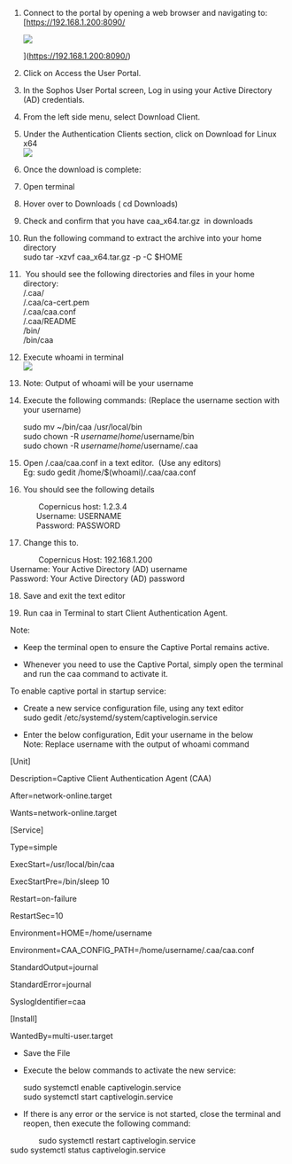 1. Connect to the portal by opening a web browser and navigating to:  
    [https://192.168.1.200:8090/  
      
    ![](https://lh7-rt.googleusercontent.com/docsz/AD_4nXdzMU9--Tj-buYhGCTTBh4oFqRbZWRIgL8cZgCnhNrhGnAgoNp62AsOO8klJYVcdWrOSJVQwL9mWvLfSFsLc_ZMBcQaqDCzkzOtWTBvQznSKZtm03LaubVM5hH3AxoLlGmL0c1h?key=X6ct25roRRi_eP6K8_At9w)  
      
    ](https://192.168.1.200:8090/)
    
2. Click on Access the User Portal.  
      
    
3. In the Sophos User Portal screen, Log in using your Active Directory (AD) credentials.  
      
    
4. From the left side menu, select Download Client.  
      
    
5. Under the Authentication Clients section, click on Download for Linux x64  
    ![](https://lh7-rt.googleusercontent.com/docsz/AD_4nXf7T1BVBCzToszXSM9slvifnr6h_oIOw2sCrXHE-1FM_gzDFdTeVNjwT_TwFtQGk7dW8dGKfL_kQyMgvXgXfVXLztCmBIkyQQamgzoXJDmHXFoV8rSIfjhyYpznCTSS5wKg55DE?key=X6ct25roRRi_eP6K8_At9w)  
      
    
6. Once the download is complete:
    
7. Open terminal
    
8. Hover over to Downloads ( cd Downloads)
    
9. Check and confirm that you have caa_x64.tar.gz  in downloads
    
10. Run the following command to extract the archive into your home directory  
    sudo tar -xzvf caa_x64.tar.gz -p -C $HOME
    
11.  You should see the following directories and files in your home directory:  
    /.caa/  
    /.caa/ca-cert.pem  
    /.caa/caa.conf  
    /.caa/README  
    /bin/  
    /bin/caa
    
12. Execute whoami in terminal  
    ![](https://lh7-rt.googleusercontent.com/docsz/AD_4nXcz8uBGSObYBxAsXw9TDgWaKjjtDKZRuC1MJfJ5Q3nZk5m_pdGmnV5jX8us4iQ86ei0X4HEF3lSfdmObYIUhIxsMt5sbarnH5EVbP9h_OsGQrSdlDoncjaHYdCH7GHcEiR3mdFzhQ?key=X6ct25roRRi_eP6K8_At9w)
    
13. Note: Output of whoami will be your username
    
14. Execute the following commands: (Replace the username section with your username)  
      
    sudo mv ~/bin/caa /usr/local/bin  
    sudo chown -R $username /home/$username/bin  
    sudo chown -R $username /home/$username/.caa
    
15. Open /.caa/caa.conf in a text editor.  (Use any editors)  
    Eg: sudo gedit /home/$(whoami)/.caa/caa.conf
    
16. You should see the following details
    

             Copernicus host: 1.2.3.4  
            Username: USERNAME  
            Password: PASSWORD

17. Change this to.
    

             Copernicus Host: 192.168.1.200  
Username: Your Active Directory (AD) username  
Password: Your Active Directory (AD) password

18. Save and exit the text editor
    
19. Run caa in Terminal to start Client Authentication Agent.
    

  

Note: 

- Keep the terminal open to ensure the Captive Portal remains active.
    
- Whenever you need to use the Captive Portal, simply open the terminal and run the caa command to activate it.
    

  
  
  
  

To enable captive portal in startup service:

- Create a new service configuration file, using any text editor  
    sudo gedit /etc/systemd/system/captivelogin.service
    
- Enter the below configuration, Edit your username in the below  
    Note: Replace username with the output of whoami command
    

[Unit]

Description=Captive Client Authentication Agent (CAA)

After=network-online.target

Wants=network-online.target  

[Service]

Type=simple

ExecStart=/usr/local/bin/caa

ExecStartPre=/bin/sleep 10 

Restart=on-failure

RestartSec=10  

Environment=HOME=/home/username

Environment=CAA_CONFIG_PATH=/home/username/.caa/caa.conf 

StandardOutput=journal 

StandardError=journal 

SyslogIdentifier=caa   

[Install]

WantedBy=multi-user.target

  
  

- Save the File
    
- Execute the below commands to activate the new service:  
      
    sudo systemctl enable captivelogin.service  
    sudo systemctl start captivelogin.service
    
- If there is any error or the service is not started, close the terminal and reopen, then execute the following command:
    

             sudo systemctl restart captivelogin.service  
sudo systemctl status captivelogin.service
